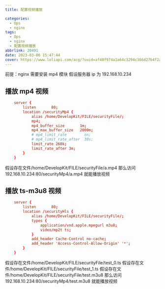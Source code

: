 ```yaml
---
title: 配置视频播放

categories:
  - Ops
  - nginx
tags:
  - Ops
  - nginx
  - 配置视频播放
abbrlink: 20491
date: 2023-03-06 15:47:44
cover: https://www.loliapi.com/acg/?uuid=af40f974a1a64c3294c366d27b4f2afb
---
```


前提：nginx 需要安装 mp4 模块
假设服务器 ip 为 192.168.10.234

## 播放 mp4 视频

```conf
	server {
        listen       80;
        location /securityMp4 {
            alias /home/DevelopKit/FILE/securityFile/;
            mp4;
            mp4_buffer_size       1m;
            mp4_max_buffer_size   2000m;
            # mp4_limit_rate        on;
            # mp4_limit_rate_after  30s;
            limit_rate 260k;
            limit_rate_after 3m;
        }
	}
```

假设存在文件/home/DevelopKit/FILE/securityFile/a.mp4
那么访问 192.168.10.234:80/securityMp4/a.mp4 就能播放视频

## 播放 ts-m3u8 视频

```conf
	server {
        listen       80;
        location /securityHls {
            alias /home/DevelopKit/FILE/securityFile/;
            types {
                application/vnd.apple.mpegurl m3u8;
                video/mp2t ts;
            }
            add_header Cache-Control no-cache;
            add_header 'Access-Control-Allow-Origin' '*';
        }
	}
```

假设存在文件/home/DevelopKit/FILE/securityFile/test_0.ts
假设存在文件/home/DevelopKit/FILE/securityFile/test_1.ts
假设存在文件/home/DevelopKit/FILE/securityFile/test.m3u8
那么访问 192.168.10.234:80/securityMp4/test.m3u8 就能播放视频